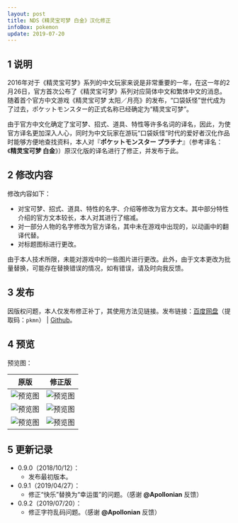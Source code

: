 ```yaml
---
layout: post
title: NDS《精灵宝可梦 白金》汉化修正
infoBox: pokemon
update: 2019-07-20
---
```

## 1 说明
2016年对于《精灵宝可梦》系列的中文玩家来说是非常重要的一年，在这一年的2月26日，官方首次公布了《精灵宝可梦》系列对应简体中文和繁体中文的消息。随着首个官方中文游戏《精灵宝可梦 太阳／月亮》的发布，“口袋妖怪”世代成为了过去，<span lang="ja">ポケットモンスター</span>的正式名称已经确定为“精灵宝可梦”。

由于官方中文化确定了宝可梦、招式、道具、特性等许多名词的译名，因此，为使官方译名更加深入人心，同时为中文玩家在游玩“口袋妖怪”时代的爱好者汉化作品时能够方便地查找资料，本人对<span lang="ja">『**ポケットモンスター プラチナ**』</span>（参考译名：《**精灵宝可梦 白金**》）原汉化版的译名进行了修正，并发布于此。

## 2 修改内容
修改内容如下：

* 对宝可梦、招式、道具、特性的名字、介绍等修改为官方文本。其中部分特性介绍的官方文本较长，本人对其进行了缩减。
* 对一部分人物的名字修改为官方译名，其中未在游戏中出现的，以动画中的翻译代替。
* 对标题图标进行更改。

由于本人技术所限，未能对游戏中的一些图片进行更改。此外，由于文本更改为批量替换，可能存在替换错误的情况，如有错误，请及时向我反馈。

## 3 发布 
因版权问题，本人仅发布修正补丁，其使用方法见链接。发布链接：[百度网盘](https://pan.baidu.com/s/1tLhRCJjMfZJuxZSvD4I1GQ)（提取码：`pkmn`） &#124; [Github](https://github.com/Xzonn/PokemonChineseTranslationRevise/releases)。

## 4 预览
预览图：

<table class="listTable">
<thead>
<tr><th>原版</th><th>修正版</th></tr>
</thead>
<tbody>
<tr><td><img src="https://raw.githubusercontent.com/Xzonn/PokemonChineseTranslationRevise/master/images/Pt_0_1.png" alt="预览图" data-disp="auto" /></td><td><img src="https://raw.githubusercontent.com/Xzonn/PokemonChineseTranslationRevise/master/images/Pt_1_1.png" alt="预览图" data-disp="auto" /></td></tr>
<tr><td><img src="https://raw.githubusercontent.com/Xzonn/PokemonChineseTranslationRevise/master/images/Pt_0_2.png" alt="预览图" data-disp="auto" /></td><td><img src="https://raw.githubusercontent.com/Xzonn/PokemonChineseTranslationRevise/master/images/Pt_1_2.png" alt="预览图" data-disp="auto" /></td></tr>
<tr><td><img src="https://raw.githubusercontent.com/Xzonn/PokemonChineseTranslationRevise/master/images/Pt_0_3.png" alt="预览图" data-disp="auto" /></td><td><img src="https://raw.githubusercontent.com/Xzonn/PokemonChineseTranslationRevise/master/images/Pt_1_3.png" alt="预览图" data-disp="auto" /></td></tr>
</tbody>
</table>

## 5 更新记录
- 0.9.0（2018/10/12）：
  - 发布最初版本。
- 0.9.1（2019/04/27）：
  - 修正“快乐”替换为“幸运蛋”的问题。（感谢 **@Apollonian** 反馈）
- 0.9.2（2019/07/20）：
  - 修正字符乱码问题。（感谢 **@Apollonian** 反馈）